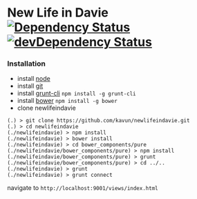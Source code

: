 # New Life in Davie [![Dependency Status](https://david-dm.org/kavun/newlifeindavie.png)](https://david-dm.org/kavun/newlifeindavie) [![devDependency Status](https://david-dm.org/kavun/newlifeindavie/dev-status.png)](https://david-dm.org/kavun/newlifeindavie#info=devDependencies)

### Installation

- install [node](http://nodejs.org/)
- install [git](http://git-scm.com/)
- install [grunt-cli](https://github.com/gruntjs/grunt-cli) `npm install -g grunt-cli`
- install [bower](http://bower.io/) `npm install -g bower`
- clone newlifeindavie

```
(.) > git clone https://github.com/kavun/newlifeindavie.git
(.) > cd newlifeindavie
(./newlifeindavie) > npm install
(./newlifeindavie) > bower install
(./newlifeindavie) > cd bower_components/pure
(./newlifeindavie/bower_components/pure) > npm install
(./newlifeindavie/bower_components/pure) > grunt
(./newlifeindavie/bower_components/pure) > cd ../..
(./newlifeindavie) > grunt
(./newlifeindavie) > grunt connect
```

navigate to `http://localhost:9001/views/index.html`
